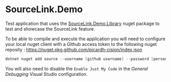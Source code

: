 ﻿# SourceLink.Demo

Test application that uses the [SourceLink.Demo.Library](https://github.com/picardh-cision/sourcelink-demo-library) nuget package to test and showcase the SourceLink feature.

To be able to compile and execute the application you will need to configure your local nuget client with a Github access token to the following nuget reposity : https://nuget.pkg.github.com/picardh-cision/index.json

```powershell
dotnet nuget add source --username [github username] --password [personal access token] --name PicardhCisionGithub https://nuget.pkg.github.com/picardh-cision/index.json
```

You will also need to disable the `Enable Just My Code` in the _General Debugging_ Visual Studio configuration.
